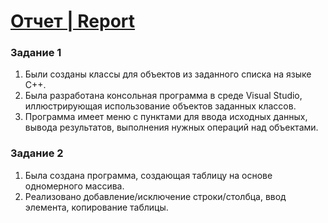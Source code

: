 # [Отчет | Report](Report1.pdf)

### Задание 1

1. Были созданы классы для объектов из заданного списка на языке С++.
2. Была разработана консольная программа в среде Visual Studio, иллюстрирующая использование объектов заданных классов.
3. Программа имеет меню с пунктами для ввода исходных данных, вывода результатов, выполнения нужных операций над объектами.

### Задание 2

1. Была создана программа, создающая таблицу на основе одномерного массива.
2. Реализовано добавление/исключение строки/столбца, ввод элемента, копирование таблицы.

